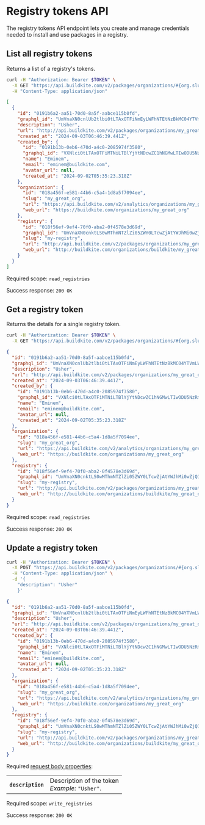 # Registry tokens API

The registry tokens API endpoint lets you create and manage credentials needed to install and use packages in a registry.

## List all registry tokens

Returns a list of a registry's tokens.

```bash
curl -H "Authorization: Bearer $TOKEN" \
  -X GET "https://api.buildkite.com/v2/packages/organizations/#{org.slug}/registries/#{registry.slug}/tokens" \
  -H "Content-Type: application/json"
```

```json
[
  {
    "id": "0191b6a2-aa51-70d0-8a5f-aabce115b0fd",
    "graphql_id": "UmVnaXN0cnlUb2tlbi0tLTAxOTFiNmEyLWFhNTEtNzBkMC04YTVmLWFhYmNlMTE1YjBmZA==",
    "description": "Usher",
    "url": "http://api.buildkite.com/v2/packages/organizations/my_great_org/registries/my-registry/tokens/0191b6a2-aa51-70d0-8a5f-aabce115b0fd",
    "created_at": "2024-09-03T06:46:39.441Z",
    "created_by": {
      "id": "0191b13b-0eb6-470d-a4c0-2085974f3580",
      "graphql_id": "VXNlci0tLTAxOTFiMTNiLTBlYjYtNDcwZC1hNGMwLTIwODU5NzRmMzU4MA==",
      "name": "Eminem",
      "email": "eminem@buildkite.com",
      "avatar_url": null,
      "created_at": "2024-09-02T05:35:23.318Z"
    },
    "organization": {
      "id": "018a456f-e581-44b6-c5a4-1d8a5f7094ee",
      "slug": "my_great_org",
      "url": "https://api.buildkite.com/v2/analytics/organizations/my_great_org",
      "web_url": "https://buildkite.com/organizations/my_great_org"
    },
    "registry": {
      "id": "018f56ef-9ef4-70f0-aba2-0f4578e3d69d",
      "graphql_id": "UmVnaXN0cnktLS0wMThmNTZlZi05ZWY0LTcwZjAtYWJhMi0wZjQ1NzhlM2Q2OWQ=",
      "slug": "my-registry",
      "url": "http://api.buildkite.com/v2/packages/organizations/my_great_org/registries/my-registry",
      "web_url": "http://buildkite.com/organizations/buildkite/my_great_org/registries/my-registry"
    }
  }
]
```

Required scope: `read_registries`

Success response: `200 OK`

## Get a registry token

Returns the details for a single registry token.

```bash
curl -H "Authorization: Bearer $TOKEN" \
  -X GET "https://api.buildkite.com/v2/packages/organizations/#{org.slug}/registries/#{registry.slug}/tokens/#{id}"
```

```json
{
  "id": "0191b6a2-aa51-70d0-8a5f-aabce115b0fd",
  "graphql_id": "UmVnaXN0cnlUb2tlbi0tLTAxOTFiNmEyLWFhNTEtNzBkMC04YTVmLWFhYmNlMTE1YjBmZA==",
  "description": "Usher",
  "url": "http://api.buildkite.com/v2/packages/organizations/my_great_org/registries/my-registry/tokens/0191b6a2-aa51-70d0-8a5f-aabce115b0fd",
  "created_at": "2024-09-03T06:46:39.441Z",
  "created_by": {
    "id": "0191b13b-0eb6-470d-a4c0-2085974f3580",
    "graphql_id": "VXNlci0tLTAxOTFiMTNiLTBlYjYtNDcwZC1hNGMwLTIwODU5NzRmMzU4MA==",
    "name": "Eminem",
    "email": "eminem@buildkite.com",
    "avatar_url": null,
    "created_at": "2024-09-02T05:35:23.318Z"
  },
  "organization": {
    "id": "018a456f-e581-44b6-c5a4-1d8a5f7094ee",
    "slug": "my_great_org",
    "url": "https://api.buildkite.com/v2/analytics/organizations/my_great_org",
    "web_url": "https://buildkite.com/organizations/my_great_org"
  },
  "registry": {
    "id": "018f56ef-9ef4-70f0-aba2-0f4578e3d69d",
    "graphql_id": "UmVnaXN0cnktLS0wMThmNTZlZi05ZWY0LTcwZjAtYWJhMi0wZjQ1NzhlM2Q2OWQ=",
    "slug": "my-registry",
    "url": "http://api.buildkite.com/v2/packages/organizations/my_great_org/registries/my-registry",
    "web_url": "http://buildkite.com/organizations/buildkite/my_great_org/registries/my-registry"
  }
}
```

Required scope: `read_registries`

Success response: `200 OK`

## Update a registry token

```bash
curl -H "Authorization: Bearer $TOKEN" \
  -X POST "https://api.buildkite.com/v2/packages/organizations/#{org.slug}/registries/#{registry.slug}/tokens/#{id}" \
  -H "Content-Type: application/json" \
  -d '{
    "description": "Usher"
    }' 
```

```json
{
  "id": "0191b6a2-aa51-70d0-8a5f-aabce115b0fd",
  "graphql_id": "UmVnaXN0cnlUb2tlbi0tLTAxOTFiNmEyLWFhNTEtNzBkMC04YTVmLWFhYmNlMTE1YjBmZA==",
  "description": "Usher",
  "url": "http://api.buildkite.com/v2/packages/organizations/my_great_org/registries/my-registry/tokens/0191b6a2-aa51-70d0-8a5f-aabce115b0fd",
  "created_at": "2024-09-03T06:46:39.441Z",
  "created_by": {
    "id": "0191b13b-0eb6-470d-a4c0-2085974f3580",
    "graphql_id": "VXNlci0tLTAxOTFiMTNiLTBlYjYtNDcwZC1hNGMwLTIwODU5NzRmMzU4MA==",
    "name": "Eminem",
    "email": "eminem@buildkite.com",
    "avatar_url": null,
    "created_at": "2024-09-02T05:35:23.318Z"
  },
  "organization": {
    "id": "018a456f-e581-44b6-c5a4-1d8a5f7094ee",
    "slug": "my_great_org",
    "url": "https://api.buildkite.com/v2/analytics/organizations/my_great_org",
    "web_url": "https://buildkite.com/organizations/my_great_org"
  },
  "registry": {
    "id": "018f56ef-9ef4-70f0-aba2-0f4578e3d69d",
    "graphql_id": "UmVnaXN0cnktLS0wMThmNTZlZi05ZWY0LTcwZjAtYWJhMi0wZjQ1NzhlM2Q2OWQ=",
    "slug": "my-registry",
    "url": "http://api.buildkite.com/v2/packages/organizations/my_great_org/registries/my-registry",
    "web_url": "http://buildkite.com/organizations/buildkite/my_great_org/registries/my-registry"
  }
}
```

Required [request body properties](/docs/api#request-body-properties):

<table class="responsive-table">
<tbody>
  <tr><th><code>description</code></th><td>Description of the token<br><em>Example:</em> <code>"Usher"</code>.</td></tr>
</tbody>
</table>

Required scope: `write_registries`

Success response: `200 OK`
